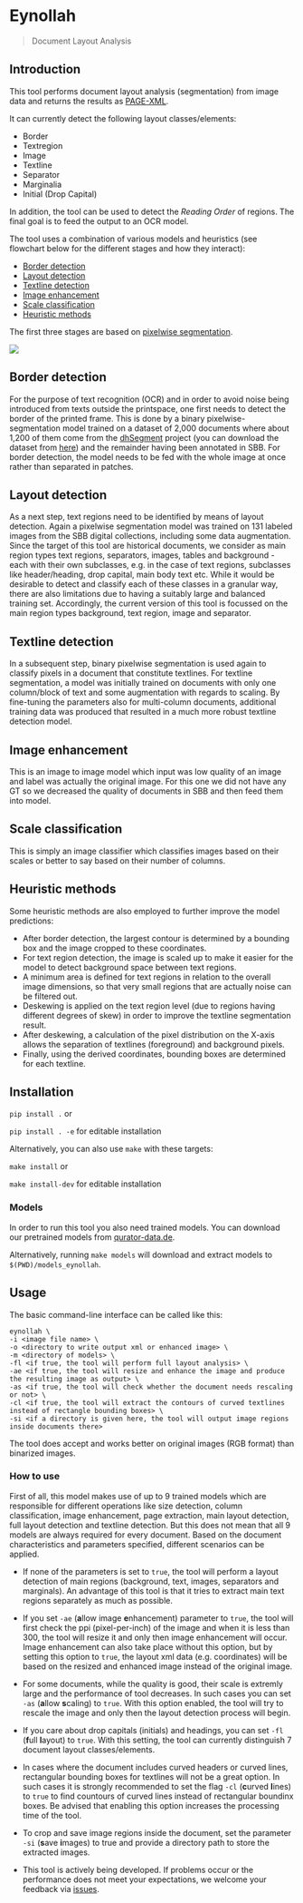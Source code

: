 # Eynollah
> Document Layout Analysis

## Introduction
This tool performs document layout analysis (segmentation) from image data and returns the results as [PAGE-XML](https://github.com/PRImA-Research-Lab/PAGE-XML).

It can currently detect the following layout classes/elements:
* Border
* Textregion
* Image
* Textline
* Separator
* Marginalia
* Initial (Drop Capital)
 
In addition, the tool can be used to detect the _Reading Order_ of regions. The final goal is to feed the output to an OCR model. 

The tool uses a combination of various models and heuristics (see flowchart below for the different stages and how they interact):
* [Border detection](https://github.com/qurator-spk/eynollah#border-detection)
* [Layout detection](https://github.com/qurator-spk/eynollah#layout-detection)
* [Textline detection](https://github.com/qurator-spk/eynollah#textline-detection)
* [Image enhancement](https://github.com/qurator-spk/eynollah#Image_enhancement)
* [Scale classification](https://github.com/qurator-spk/eynollah#Scale_classification)
* [Heuristic methods](https://https://github.com/qurator-spk/eynollah#heuristic-methods)

The first three stages are based on [pixelwise segmentation](https://github.com/qurator-spk/sbb_pixelwise_segmentation).

![](https://user-images.githubusercontent.com/952378/100619946-1936f680-331e-11eb-9297-6e8b4cab3c16.png)

## Border detection
For the purpose of text recognition (OCR) and in order to avoid noise being introduced from texts outside the printspace, one first needs to detect the border of the printed frame. This is done by a binary pixelwise-segmentation model trained on a dataset of 2,000 documents where about 1,200 of them come from the [dhSegment](https://github.com/dhlab-epfl/dhSegment/) project (you can download the dataset from [here](https://github.com/dhlab-epfl/dhSegment/releases/download/v0.2/pages.zip)) and the remainder having been annotated in SBB. For border detection, the model needs to be fed with the whole image at once rather than separated in patches.

## Layout detection
As a next step, text regions need to be identified by means of layout detection. Again a pixelwise segmentation model was trained on 131 labeled images from the SBB digital collections, including some data augmentation. Since the target of this tool are historical documents, we consider as main region types text regions, separators, images, tables and background - each with their own subclasses, e.g. in the case of text regions, subclasses like header/heading, drop capital, main body text etc. While it would be desirable to detect and classify each of these classes in a granular way, there are also limitations due to having a suitably large and balanced training set. Accordingly, the current version of this tool is focussed on the main region types background, text region, image and separator. 

## Textline detection
In a subsequent step, binary pixelwise segmentation is used again to classify pixels in a document that constitute textlines. For textline segmentation, a model was initially trained on documents with only one column/block of text and some augmentation with regards to scaling. By fine-tuning the parameters also for multi-column documents, additional training data was produced that resulted in a much more robust textline detection model.

## Image enhancement
This is an image to image model which input was low quality of an image and label was actually the original image. For this one we did not have any GT so we decreased the quality of documents in SBB and then feed them into model.

## Scale classification
This is simply an image classifier which classifies images based on their scales or better to say based on their number of columns.

## Heuristic methods
Some heuristic methods are also employed to further improve the model predictions: 
* After border detection, the largest contour is determined by a bounding box and the image cropped to these coordinates. 
* For text region detection, the image is scaled up to make it easier for the model to detect background space between text regions.
* A minimum area is defined for text regions in relation to the overall image dimensions, so that very small regions that are actually noise can be filtered out. 
* Deskewing is applied on the text region level (due to regions having different degrees of skew) in order to improve the textline segmentation result. 
* After deskewing, a calculation of the pixel distribution on the X-axis allows the separation of textlines (foreground) and background pixels.
* Finally, using the derived coordinates, bounding boxes are determined for each textline.

## Installation
`pip install .` or 

`pip install . -e` for editable installation

Alternatively, you can also use `make` with these targets:  

`make install` or  

`make install-dev` for editable installation  

### Models

In order to run this tool you also need trained models. You can download our pretrained models from [qurator-data.de](https://qurator-data.de/eynollah/).

Alternatively, running `make models` will download and extract models to `$(PWD)/models_eynollah`.

## Usage

The basic command-line interface can be called like this:

    eynollah \
    -i <image file name> \
    -o <directory to write output xml or enhanced image> \
    -m <directory of models> \
    -fl <if true, the tool will perform full layout analysis> \
    -ae <if true, the tool will resize and enhance the image and produce the resulting image as output> \
    -as <if true, the tool will check whether the document needs rescaling or not> \
    -cl <if true, the tool will extract the contours of curved textlines instead of rectangle bounding boxes> \
    -si <if a directory is given here, the tool will output image regions inside documents there>

The tool does accept and works better on original images (RGB format) than binarized images.

### How to use

First of all, this model makes use of up to 9 trained models which are responsible for different operations like size detection, column classification, image enhancement, page extraction, main layout detection, full layout detection and textline detection. But this does not mean that all 9 models are always required for every document. Based on the document characteristics and parameters specified, different scenarios can be applied.

* If none of the parameters is set to `true`, the tool will perform a layout detection of main regions (background, text, images, separators and marginals). An advantage of this tool is that it tries to extract main text regions separately as much as possible.

* If you set `-ae` (**a**llow image **e**nhancement) parameter to `true`, the tool will first check the ppi (pixel-per-inch) of the image and when it is less than 300, the tool will resize it and only then image enhancement will occur. Image enhancement can also take place without this option, but by setting this option to `true`, the layout xml data (e.g. coordinates) will be based on the resized and enhanced image instead of the original image.

* For some documents, while the quality is good, their scale is extremly large and the performance of tool decreases. In such cases you can set `-as` (**a**llow **s**caling) to `true`. With this option enabled, the tool will try to rescale the image and only then the layout detection process will begin.

* If you care about drop capitals (initials) and headings, you can set `-fl` (**f**ull **l**ayout) to `true`. With this setting, the tool can currently distinguish 7 document layout classes/elements.

* In cases where the document includes curved headers or curved lines, rectangular bounding boxes for textlines will not be a great option. In such cases it is strongly recommended to set the flag `-cl` (**c**urved **l**ines) to `true` to find countours of curved lines instead of rectangular boundinx boxes. Be advised that enabling this option increases the processing time of the tool.

* To crop and save image regions inside the document, set the parameter `-si` (**s**ave **i**mages) to true and provide a directory path to store the extracted images.

* This tool is actively being developed. If problems occur or the performance does not meet your expectations, we welcome your feedback via [issues](https://github.com/qurator-spk/eynollah/issues).

